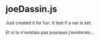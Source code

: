 # joeDassin.js
Just created it for fun. It test if a var is set.

Et si tu n'existais pas pourquoi j'existerais...
